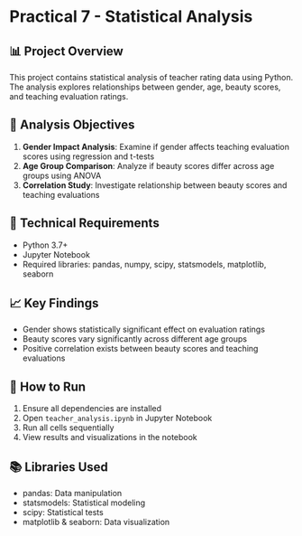 # Practical 7 - Statistical Analysis

## 📊 Project Overview
This project contains statistical analysis of teacher rating data using Python. The analysis explores relationships between gender, age, beauty scores, and teaching evaluation ratings.

## 🎯 Analysis Objectives
1. **Gender Impact Analysis**: Examine if gender affects teaching evaluation scores using regression and t-tests
2. **Age Group Comparison**: Analyze if beauty scores differ across age groups using ANOVA
3. **Correlation Study**: Investigate relationship between beauty scores and teaching evaluations

## 🔧 Technical Requirements
- Python 3.7+
- Jupyter Notebook
- Required libraries: pandas, numpy, scipy, statsmodels, matplotlib, seaborn

## 📈 Key Findings
- Gender shows statistically significant effect on evaluation ratings
- Beauty scores vary significantly across different age groups
- Positive correlation exists between beauty scores and teaching evaluations

## 🚀 How to Run
1. Ensure all dependencies are installed
2. Open `teacher_analysis.ipynb` in Jupyter Notebook
3. Run all cells sequentially
4. View results and visualizations in the notebook

## 📚 Libraries Used
- pandas: Data manipulation
- statsmodels: Statistical modeling
- scipy: Statistical tests
- matplotlib & seaborn: Data visualization
